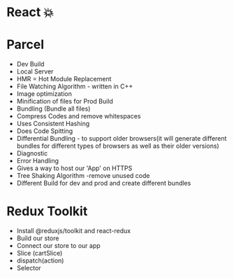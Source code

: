 # React 💥

# Parcel

- Dev Build
- Local Server
- HMR = Hot Module Replacement
- File Watching Algorithm - written in C++
- Image optimization
- Minification of files for Prod Build
- Bundling (Bundle all files)
- Compress Codes and remove whitespaces
- Uses Consistent Hashing
- Does Code Spitting
- Differential Bundling - to support older browsers(it will generate different bundles for different types of browsers as well as their older versions)
- Diagnostic
- Error Handling
- Gives a way to host our 'App' on HTTPS
- Tree Shaking Algorithm -remove unused code
- Different Build for dev and prod and create different bundles

# Redux Toolkit

- Install @reduxjs/toolkit and react-redux
- Build our store
- Connect our store to our app
- Slice (cartSlice)
- dispatch(action)
- Selector
